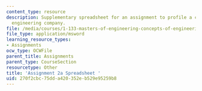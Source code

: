 ```yaml
---
content_type: resource
description: Supplementary spreadsheet for an assignment to profile a civil and environmental
  engineering company.
file: /media/courses/1-133-masters-of-engineering-concepts-of-engineering-practice-fall-2007/270f2cbc75dda420352eb529e95259b8_assign_2a.xls
file_type: application/msword
learning_resource_types:
- Assignments
ocw_type: OCWFile
parent_title: Assignments
parent_type: CourseSection
resourcetype: Other
title: 'Assignment 2a Spreadsheet '
uid: 270f2cbc-75dd-a420-352e-b529e95259b8
---
```

